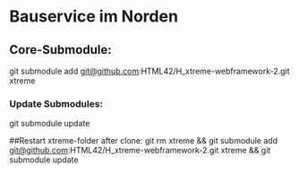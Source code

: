 # Bauservice im Norden

## Core-Submodule:
git submodule add git@github.com:HTML42/H_xtreme-webframework-2.git xtreme
### Update Submodules:
git submodule update


##Restart xtreme-folder after clone:
git rm xtreme && git submodule add git@github.com:HTML42/H_xtreme-webframework-2.git xtreme && git submodule update